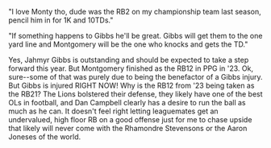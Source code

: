 "I love Monty tho, dude was the RB2 on my championship team last season, pencil him in for 1K and 10TDs."

"If something happens to Gibbs he'll be great. Gibbs will get them to the one yard line and Montgomery will be the one who knocks and gets the TD."

Yes, Jahmyr Gibbs is outstanding and should be expected to take a step forward this year. But Montgomery finished as the RB12 in PPG in '23. Ok, sure--some of that was purely due to being the benefactor of a Gibbs injury. But Gibbs is injured RIGHT NOW! Why is the RB12 from '23 being taken as the RB21? The Lions bolstered their defense, they likely have one of the best OLs in football, and Dan Campbell clearly has a desire to run the ball as much as he can. It doesn't feel right letting leaguemates get an undervalued, high floor RB on a good offense just for me to chase upside that likely will never come with the Rhamondre Stevensons or the Aaron Joneses of the world. 